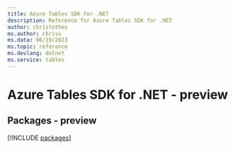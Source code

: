 ```yaml
---
title: Azure Tables SDK for .NET
description: Reference for Azure Tables SDK for .NET
author: christothes
ms.author: chriss
ms.data: 06/19/2023
ms.topic: reference
ms.devlang: dotnet
ms.service: tables
---
```

# Azure Tables SDK for .NET - preview
## Packages - preview
[!INCLUDE [packages](tables-index.md)]
